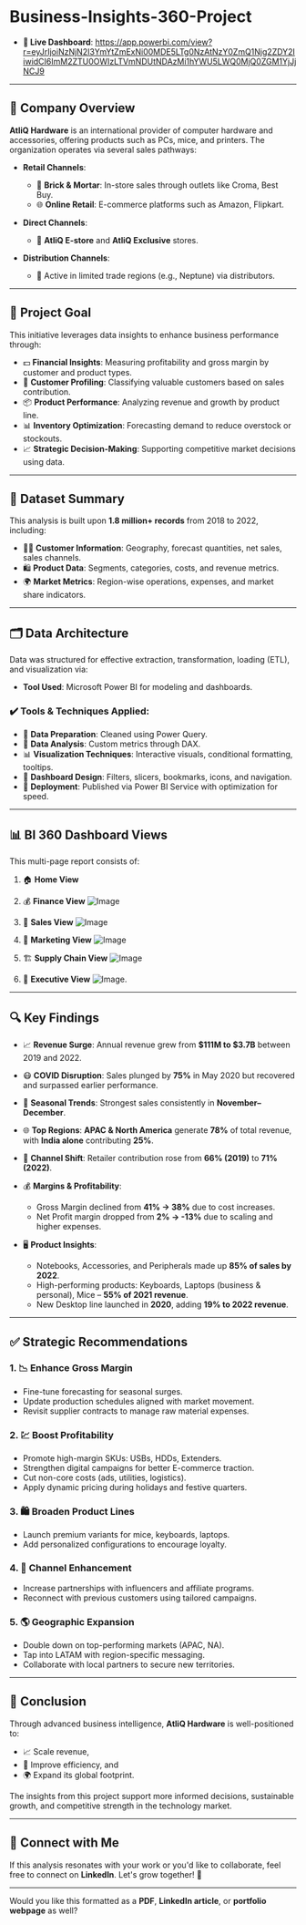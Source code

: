 # **Business-Insights-360-Project**

* **🔗 Live Dashboard**: https://app.powerbi.com/view?r=eyJrIjoiNzNjN2I3YmYtZmExNi00MDE5LTg0NzAtNzY0ZmQ1Njg2ZDY2IiwidCI6ImM2ZTU0OWIzLTVmNDUtNDAzMi1hYWU5LWQ0MjQ0ZGM1YjJjNCJ9
---

## 🏢 Company Overview

**AtliQ Hardware** is an international provider of computer hardware and accessories, offering products such as PCs, mice, and printers. The organization operates via several sales pathways:

* **Retail Channels**:

  * 🏬 **Brick & Mortar**: In-store sales through outlets like Croma, Best Buy.
  * 🌐 **Online Retail**: E-commerce platforms such as Amazon, Flipkart.

* **Direct Channels**:

  * 🛒 **AtliQ E-store** and **AtliQ Exclusive** stores.

* **Distribution Channels**:

  * 🚚 Active in limited trade regions (e.g., Neptune) via distributors.

---

## 🎯 Project Goal

This initiative leverages data insights to enhance business performance through:

* 💵 **Financial Insights**: Measuring profitability and gross margin by customer and product types.
* 👥 **Customer Profiling**: Classifying valuable customers based on sales contribution.
* 📦 **Product Performance**: Analyzing revenue and growth by product line.
* 📊 **Inventory Optimization**: Forecasting demand to reduce overstock or stockouts.
* 📈 **Strategic Decision-Making**: Supporting competitive market decisions using data.

---

## 📁 Dataset Summary

This analysis is built upon **1.8 million+ records** from 2018 to 2022, including:

* 🧑‍💻 **Customer Information**: Geography, forecast quantities, net sales, sales channels.
* 🛍️ **Product Data**: Segments, categories, costs, and revenue metrics.
* 🌍 **Market Metrics**: Region-wise operations, expenses, and market share indicators.

---

## 🗂️ Data Architecture

Data was structured for effective extraction, transformation, loading (ETL), and visualization via:

* **Tool Used**: Microsoft Power BI for modeling and dashboards.

### ✔️ Tools & Techniques Applied:

* 🧹 **Data Preparation**: Cleaned using Power Query.
* 🔢 **Data Analysis**: Custom metrics through DAX.
* 📊 **Visualization Techniques**: Interactive visuals, conditional formatting, tooltips.
* 📑 **Dashboard Design**: Filters, slicers, bookmarks, icons, and navigation.
* 🚀 **Deployment**: Published via Power BI Service with optimization for speed.

---

## 📊 BI 360 Dashboard Views

This multi-page report consists of:

1. 🏠 **Home View**
 

2. 💰 **Finance View**
   ![Image](https://github.com/user-attachments/assets/e43ef65c-0328-4ae3-849b-9267e21a605e)

3. 💼 **Sales View**
   ![Image](https://github.com/user-attachments/assets/bcd6111c-0246-4587-be16-77686c97228b)

4. 📣 **Marketing View**
   ![Image](https://github.com/user-attachments/assets/47ad9bf2-dba0-4cac-8b0d-f4a3e849b794)

5. 🏗️ **Supply Chain View**
   ![Image](https://github.com/user-attachments/assets/84970972-eb15-440b-8ca1-ce8be41daae7)

6. 👔 **Executive View**
   ![Image](https://github.com/user-attachments/assets/a73c0f2b-24b5-4224-a5c4-af4e4616c34f).

---

## 🔍 Key Findings

* 📈 **Revenue Surge**: Annual revenue grew from **\$111M to \$3.7B** between 2019 and 2022.
* 😷 **COVID Disruption**: Sales plunged by **75%** in May 2020 but recovered and surpassed earlier performance.
* 🎯 **Seasonal Trends**: Strongest sales consistently in **November–December**.
* 🌐 **Top Regions**: **APAC & North America** generate **78%** of total revenue, with **India alone** contributing **25%**.
* 🛒 **Channel Shift**: Retailer contribution rose from **66% (2019)** to **71% (2022)**.
* 💰 **Margins & Profitability**:

  * Gross Margin declined from **41% → 38%** due to cost increases.
  * Net Profit margin dropped from **2% → -13%** due to scaling and higher expenses.
* 🖥️ **Product Insights**:

  * Notebooks, Accessories, and Peripherals made up **85% of sales by 2022**.
  * High-performing products: Keyboards, Laptops (business & personal), Mice – **55% of 2021 revenue**.
  * New Desktop line launched in **2020**, adding **19% to 2022 revenue**.

---

## ✅ Strategic Recommendations

### 1. 📉 **Enhance Gross Margin**

* Fine-tune forecasting for seasonal surges.
* Update production schedules aligned with market movement.
* Revisit supplier contracts to manage raw material expenses.

### 2. 💹 **Boost Profitability**

* Promote high-margin SKUs: USBs, HDDs, Extenders.
* Strengthen digital campaigns for better E-commerce traction.
* Cut non-core costs (ads, utilities, logistics).
* Apply dynamic pricing during holidays and festive quarters.

### 3. 🛍️ **Broaden Product Lines**

* Launch premium variants for mice, keyboards, laptops.
* Add personalized configurations to encourage loyalty.

### 4. 📢 **Channel Enhancement**

* Increase partnerships with influencers and affiliate programs.
* Reconnect with previous customers using tailored campaigns.

### 5. 🌎 **Geographic Expansion**

* Double down on top-performing markets (APAC, NA).
* Tap into LATAM with region-specific messaging.
* Collaborate with local partners to secure new territories.

---

## 📌 Conclusion

Through advanced business intelligence, **AtliQ Hardware** is well-positioned to:

* 📈 Scale revenue,
* 💸 Improve efficiency, and
* 🌍 Expand its global footprint.

The insights from this project support more informed decisions, sustainable growth, and competitive strength in the technology market.

---

## 🤝 Connect with Me

If this analysis resonates with your work or you'd like to collaborate, feel free to connect on **LinkedIn**. Let's grow together! 🌟

---

Would you like this formatted as a **PDF**, **LinkedIn article**, or **portfolio webpage** as well?
